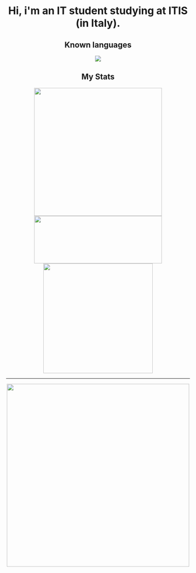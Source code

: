 <p align="center">
    <div align="center">
        <h1>Hi, i'm an IT student studying at ITIS (in Italy).</h1>
        <h2>Known languages</h2>
        <!--Programming Languages Icons-->
        <img src="https://skillicons.dev/icons?i=html,css,javascript,java,c,cs&theme=dark"/>
        <h2>My Stats</h2>
        <!--My Stats-->
        <img src="https://github-readme-stats.vercel.app/api?username=FabioCucu&theme=midnight-purple&show_icons=true&hide_border=true&count_private=true" width="350"/>
        <!--My Streak-->
        <img src="https://github-readme-streak-stats.herokuapp.com/?user=FabioCucu&theme=midnight-purple&hide_border=true" width="350" height="130"/>
        <!--Most Used Languages-->
        <img src="https://github-readme-stats.vercel.app/api/top-langs/?username=FabioCucu&theme=midnight-purple&show_icons=true&hide_border=true&layout=compact&langs_count=10" width="300" />
        <br>
        <hr>
        <img src="https://user-images.githubusercontent.com/74038190/212750155-3ceddfbd-19d3-40a3-87af-8d329c8323c4.gif" width="500">
    </div>
</p>
